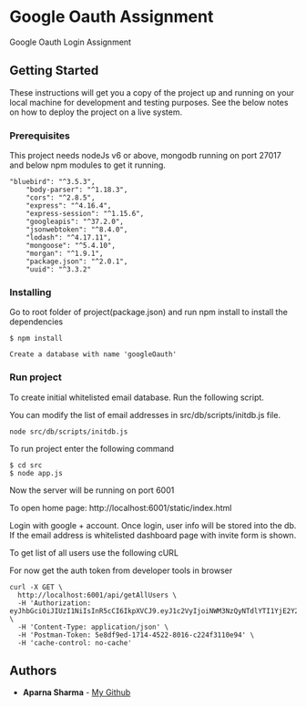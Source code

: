 # Google Oauth Assignment

Google Oauth Login Assignment

## Getting Started

These instructions will get you a copy of the project up and running on your local machine for development and testing purposes. See the below notes on how to deploy the project on a live system.

### Prerequisites

This project needs nodeJs v6 or above, mongodb running on port 27017 and below npm modules to get it running.

```
"bluebird": "^3.5.3",
    "body-parser": "^1.18.3",
    "cors": "^2.8.5",
    "express": "^4.16.4",
    "express-session": "^1.15.6",
    "googleapis": "^37.2.0",
    "jsonwebtoken": "^8.4.0",
    "lodash": "^4.17.11",
    "mongoose": "^5.4.10",
    "morgan": "^1.9.1",
    "package.json": "^2.0.1",
    "uuid": "^3.3.2"

```

### Installing

Go to root folder of project(package.json) and run npm install to install the dependencies


```
$ npm install
```

```
Create a database with name 'googleOauth'
```

### Run project

To create initial whitelisted email database. Run the following script.

You can modify the list of email addresses in src/db/scripts/initdb.js file.

```
node src/db/scripts/initdb.js
```

To run project enter the following command

```
$ cd src
$ node app.js
```

Now the server will be running on port 6001

To open home page: http://localhost:6001/static/index.html

Login with google + account. Once login, user info will be stored into the db. If the email address is whitelisted dashboard page with invite form is shown.

To get list of all users use the following cURL

For now get the auth token from developer tools in browser

```
curl -X GET \
  http://localhost:6001/api/getAllUsers \
  -H 'Authorization: eyJhbGciOiJIUzI1NiIsInR5cCI6IkpXVCJ9.eyJ1c2VyIjoiNWM3NzQyNTdlYTI1YjE2Y2RiZDlhZmU1IiwiZW1haWxJZCI6ImFwcHUuMjQxMEBnbWFpbC5jb20iLCJpYXQiOjE1NTEzNjM5ODV9.8yyLi80DlW0vUsfzQ4C1J5yFajgSL4EWY0HFx528ZhY' \
  -H 'Content-Type: application/json' \
  -H 'Postman-Token: 5e8df9ed-1714-4522-8016-c224f3110e94' \
  -H 'cache-control: no-cache'

```

## Authors

* **Aparna Sharma** - [My Github](https://github.com/aparnasj)
